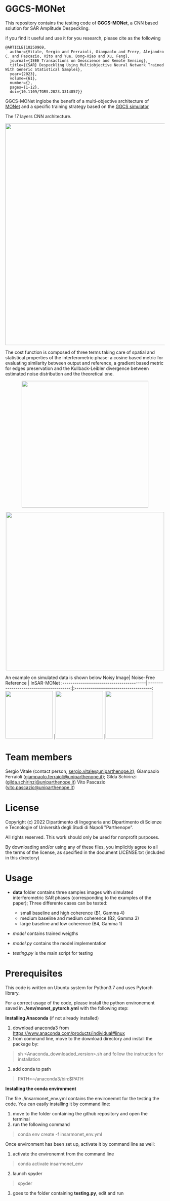 # GGCS-MONet

This repository contains the testing code of **GGCS-MONet**, a CNN based solution for SAR Amplitude Despeckling.

if you find it useful and use it for you research, please cite as the following 
```
@ARTICLE{10250969,
  author={Vitale, Sergio and Ferraioli, Giampaolo and Frery, Alejandro C. and Pascazio, Vito and Yue, Dong-Xiao and Xu, Feng},
  journal={IEEE Transactions on Geoscience and Remote Sensing}, 
  title={{SAR} Despeckling Using Multiobjective Neural Network Trained With Generic Statistical Samples}, 
  year={2023},
  volume={61},
  number={},
  pages={1-12},
  doi={10.1109/TGRS.2023.3314857}}
```

GGCS-MONet inglobe the benefit of a multi-objective architecture of [MONet](https://ieeexplore.ieee.org/document/9261137) and a specific training strategy based on the [GGCS simulator](https://ieeexplore.ieee.org/stamp/stamp.jsp?arnumber=8944059)

The 17 layers CNN architecture. 
<p align="center">
 <img src="![immagine](https://github.com/impress-parthenope/GGCS-MONet/assets/85936968/9de093ab-e24a-442c-8c77-22e0379da9b5)" width="700">
</p>
  
The cost function is composed of three terms taking care of spatial and statistical properties of the interferometric phase: a cosine based metric for evaluating similarity between output and reference, a gradient based metric for edges preservation and the Kullback-Leibler divergence between estimated noise distribution and the theoretical one.

<p align="center">
<img src="https://user-images.githubusercontent.com/36993034/197556133-3ce13133-b3ec-4913-a8a9-0ead333e6c7e.png" width=400> 
</p>

<p align="center">
 <img src="https://user-images.githubusercontent.com/36993034/197556216-307418ae-1cd4-4734-b837-61ed111f93d3.png" width = 500>
</p>

An example on simulated data is shown below
Noisy Image| Noise-Free Reference | InSAR-MONet 
:-----------------------------------------|:---------------------------------------:|:--------------------------------------:
<img src="https://user-images.githubusercontent.com/36993034/197556940-3af2a154-d82d-4df3-b18d-bd37b0258bd7.png" width="150"> |<img src="https://user-images.githubusercontent.com/36993034/197557009-a407aea1-8f7c-41a5-834c-87066edace1e.png" width="150"> |<img src="https://user-images.githubusercontent.com/36993034/197557074-e7566a82-f0bf-4853-9776-8ef22aa77c82.png" width="150">

# Team members
 Sergio Vitale    (contact person, sergio.vitale@uniparthenope.it);
 Giampaolo Ferraioli (giampaolo.ferraioli@uniparthenope.it);
 Gilda  Schirinzi (gilda.schirinzi@uniparthenope.it)
 Vito Pascazio (vito.pascazio@uniparthenope.it)
 
# License
Copyright (c) 2022 Dipartimento di Ingegneria and Dipartimento di Scienze e Tecnologie of Università degli Studi di Napoli "Parthenope".

All rights reserved. This work should only be used for nonprofit purposes.

By downloading and/or using any of these files, you implicitly agree to all the
terms of the license, as specified in the document LICENSE.txt
(included in this directory)

# Usage 
* **data** folder contains three samples images with simulated interferometric SAR phases (corresponding to the examples of the paper);
Three differente cases can be tested:
     * small baseline and high coherence (B1, Gamma 4)
     * medium baseline and medium coherence (B2, Gamma 3)
     * large baseline and low coherence (B4, Gamma 1)

* *model* contains trained weigths
* *model.py* contains the model implementation
* *testing.py* is the main script for testing

# Prerequisites
This code is written on Ubuntu system for Python3.7 and uses Pytorch library.

For a correct usage of the code, please install the python environement saved in **./env/monet_pytorch.yml** with the following step:

**Installing Anaconda** (if not already installed)

1. download anaconda3 from https://www.anaconda.com/products/individual#linux
2. from command line, move to the download directory and install the package by:
> sh <Anaconda_downloaded_version>.sh 
and follow the instruction for installation
3. add conda to path
> PATH=~/anaconda3/bin:$PATH

**Installing the conda environment**

The file ./insarmonet_env.yml contains the environemnt for the testing the code. You can easily installing it by command line:

1. move to the folder containing the github repository and open the terminal
2. run the following command
 > conda env create -f insarmonet_env.yml


Once environment has been set up, activate it by command line as well:

1. activate the environemnt from the command line

> conda activate insarmonet_env

2. launch spyder

> spyder

3. goes to the folder containing **testing.py**, edit and run



